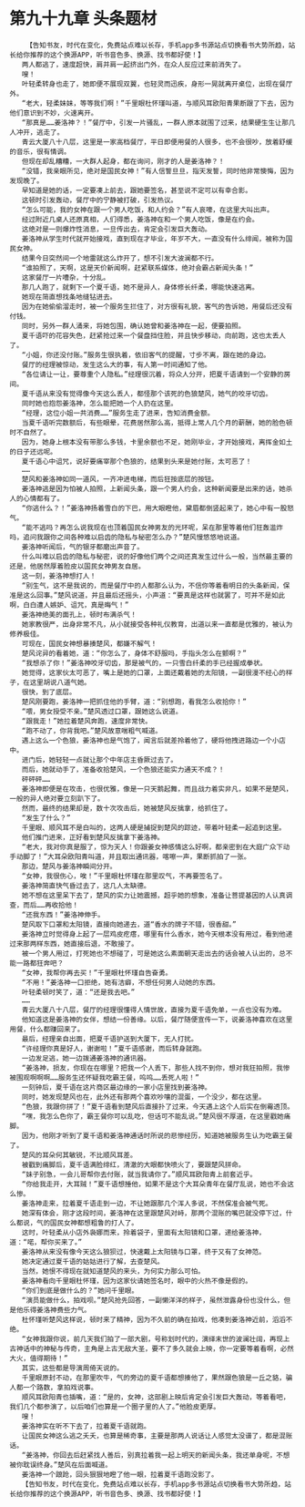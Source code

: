 # 第九十九章 头条题材
        【告知书友，时代在变化，免费站点难以长存，手机app多书源站点切换看书大势所趋，站长给你推荐的这个换源APP，听书音色多、换源、找书都好使！】
       两人都逃了，速度超快，肩并肩一起挤出门外，在众人反应过来前消失了。
       嗖！
       叶轻柔转身也走了，她即便不展现双翼，也轻灵而迅疾，身形一晃就离开桌位，出现在餐厅外。
       “老大，轻柔妹妹，等等我们啊！”千里眼杜怀瑾叫道，与顺风耳欧阳青果断跟了下去，因为他们意识到不妙，火速离开。
       “那真是……姜洛神？！”餐厅中，引发一片骚乱，一群人原本就围了过来，结果硬生生让那几人冲开，逃走了。
       青云大厦八十八层，这里是一家高档餐厅，平日即便用餐的人很多，也不会很吵，放着舒缓的音乐，很有情调。
       但现在却乱糟糟，一大群人起身，都在询问，刚才的人是姜洛神？！
       “没错，我亲眼所见，绝对是国民女神！”有人信誓旦旦，指天发誓，同时他非常懊悔，因为发现晚了。
       早知道是她的话，一定要凑上前去，跟她要签名，甚至说不定可以有幸合影。
       这顿时引发轰动，餐厅中的宁静被打破，引发热议。
       “怎么可能，我的女神在跟一个男人吃饭，和人约会？”有人哀嚎，在这里大叫出声。
       经过附近几桌人还原真相，人们得悉，姜洛神在和一个男人吃饭，像是在约会。
       这绝对是一则爆炸性消息，一旦传出去，肯定会引发巨大轰动。
       姜洛神从学生时代就开始接戏，直到现在才毕业，年岁不大，一直没有什么绯闻，被称为国民女神。
       结果今日突然间一个地雷就这么炸开了，想不引发大波澜都不行。
       “谁拍照了，天啊，这是天价新闻啊，赶紧联系媒体，绝对会霸占新闻头条！”
       这家餐厅一片嘈杂，十分乱。
       那几人跑了，就剩下一个夏千语，她不是异人，身体修长纤柔，哪能快速逃离。
       她现在简直想找条地缝钻进去。
       因为在她偷偷溜走时，被一个服务生拦住了，对方很有礼貌，客气的告诉她，用餐后还没有付钱。
       同时，另外一群人涌来，将她包围，确认她曾和姜洛神在一起，便要拍照。
       夏千语吓的花容失色，赶紧抢过来一个餐盘挡住脸，并且快步移动，向前跑，这也太丢人了。
       “小姐，你还没付账。”服务生很执着，依旧客气的提醒，寸步不离，跟在她的身边。
       餐厅的经理被惊动，发生这么大的事，有人第一时间通知了他。
       “各位请让一让，要尊重个人隐私。”经理很沉着，将众人分开，把夏千语请到一个安静的房间。
       夏千语从来没有觉得像今天这么丢人，都怪那个该死的色狼楚风，她气的咬牙切齿。
       同时她也抱怨姜洛神，怎么能把她一个人扔在这里。
       “经理，这位小姐一共消费……”服务生走了进来，告知消费金额。
       当夏千语听完数额后，有些眼晕，花费居然那么高，抵得上常人几个月的薪酬，她的脸色顿时不自然了。
       因为，她身上根本没有带那么多钱，卡里余额也不足，她刚毕业，才开始接戏，离挥金如土的日子还远呢。
       夏千语心中诅咒，说好要痛宰那个色狼的，结果到头来是她付账，太可恶了！
       ……
       楚风和姜洛神如同一道风，一齐冲进电梯，而后狂按底层的按钮。
       姜洛神逃是因为怕被人拍照，上新闻头条，跟一个男人约会，这种新闻要是出来的话，她杀人的心情都有了。
       “你逃什么？！”姜洛神扬着雪白的下巴，用大眼瞪他，黛眉都倒竖起来了，她心中有一股怒气。
       “能不逃吗？再怎么说我现在也顶着国民女神男友的光环呢，呆在那里等着他们狂轰滥炸吗，追问我跟你之间各种难以启齿的隐私与秘密怎么办？”楚风慢悠悠地说道。
       姜洛神听闻后，气的银牙都磨出声音了。
       什么叫难以启齿的隐私与秘密，说的好像他们两个之间还真发生过什么一般，当然最主要的还是，他居然厚着脸皮以国民女神男友自居。
       这一刻，姜洛神想打人！
       “别生气，这不是我说的，而是餐厅中的人都那么认为，不信你等着看明日的头条新闻，保准是这么回事。”楚风说道，并且最后还摇头，小声道：“要真是这样也就罢了，可并不是如此啊，白白遭人嫉妒、诅咒，真是晦气！”
       姜洛神绝美的面孔上，顿时布满杀气！
       她家教很严，出身非常不凡，从小就接受各种礼仪教育，出道以来一直都是优雅的，被认为修养极佳。
       可现在，国民女神想暴揍楚风，都嫌不解气！
       楚风诧异的看着她，道：“你怎么了，身体不舒服吗，手指头怎么在颤啊？”
       “我想杀了你！”姜洛神咬牙切齿，那是被气的，一只雪白纤柔的手已经握成拳状。
       她觉得，这家伙太可恶了，嘴上是她的口罩，上面还戴着她的太阳镜，一副很漫不经心的样子，在这里胡说八道气她。
       很快，到了底层。
       楚风刚要跑，姜洛神一把抓住他的手臂，道：“别想跑，看我怎么收拾你！”
       “喂，男女授受不亲。”楚风透过口罩，跟她这么说道。
       “跟我走！”她拉着楚风奔跑，速度非常快。
       “跑不动了，你背我吧。”楚风故意喘粗气喊道。
       遇上这么一个色狼，姜洛神也是气饱了，闻言后就差拎着他了，硬将他拽进路边一个小店中。
       进门后，她轻轻一点就让那个中年店主昏厥过去了。
       而后，她就动手了，准备收拾楚风，一个色狼还能实力通天不成？！
       砰砰砰……
       姜洛神即便是在攻击，也很优雅，像是一只天鹅起舞，而且战力着实非凡，如果不是楚风，一般的异人绝对要立刻趴下了。
       然而，最终的结果却是，数十次攻击后，她被楚风反擒拿，给抓住了。
       “发生了什么？”
       千里眼、顺风耳不是白叫的，这两人硬是捕捉到楚风的踪迹，带着叶轻柔一起追到这里。
       他们推门进来，正好看到楚风反擒拿下姜洛神。
       “老大，我对你真是服了，惊为天人！你跟姜女神感情这么好啊，都亲密到在大庭广众下动手动脚了！”大耳朵欧阳青叫道，并且取出通讯器，喀嚓一声，果断抓拍了一张。
       那边，楚风与姜洛神瞬间分开。
       “女神，我很伤心，唉！”千里眼杜怀瑾在那里叹气，不再要签名了。
       姜洛神简直快气昏过去了，这几人太缺德。
       她不想在这里呆下去了，楚风的实力让她震撼，超乎她的想象，准备让菩提基因的人认真调查，而后……再收拾他！
       “还我东西！”姜洛神伸手。
       楚风取下口罩和太阳镜，直接向她递去，道“香水的牌子不错，很香甜。”
       姜洛神立时觉得身上起了一层鸡皮疙瘩，哪里有什么香水，她今天根本没有用过，看到他递过来那两样东西，她直接后退，不敢接了。
       被一个男人用过，打死她也不想碰了，可是她这么素面朝天走出去的话会被人认出的，总不能一路都狂奔吧？
       “女神，我帮你再去买！”千里眼杜怀瑾自告奋勇。
       “不用！”姜洛神一口拒绝，她有洁癖，不想任何男人动她的东西。
       叶轻柔顿时笑了，道：“还是我去吧。”
       ……
       青云大厦八十八层，餐厅的经理很懂得人情世故，直接为夏千语免单，一点也没有为难。
       他知道这是姜洛神的女伴，想结一份善缘。以后，餐厅随便宣传一下，说姜洛神喜欢在这里用餐，什么都赚回来了。
       最后，经理亲自出面，把夏千语护送到大厦下，无人打扰。
       “许经理你真是好人，谢谢啦！”夏千语感谢，而后转身就跑。
       一边发足逃，她一边拨通姜洛神的通讯器。
       “姜洛神，损友，你现在在哪里？把我一个人丢下，那些人找不到你，想对我狂拍照，我惨被围观啊啊啊……服务生还怀疑我吃霸王餐，呜呜……丢死人啦！”
       一刻钟后，夏千语在这片商区最边缘的一家小店里找到姜洛神。
       同时，她发现楚风也在，此外还有那两个喜欢吵嚷的混蛋，一个没少，都在这里。
       “色狼，我跟你拼了！”夏千语看到楚风后直接扑了过来，今天遇上这个人后实在倒霉透顶。
       “嘿，我怎么色你了，霸王餐你可以乱吃，但话可不能乱说。”楚风很不厚道，在这里戳她痛脚。
       因为，他刚才听到了夏千语和姜洛神通话时所说的悲惨经历，知道她被服务生认为吃霸王餐了。
       楚风的耳朵何其敏锐，不比顺风耳差。
       被戳到痛脚后，夏千语满脸绯红，清澈的大眼都快喷火了，要跟楚风拼命。
       “妹子别急，一会儿哥帮你去付账，就当我请你了。”顺风耳欧阳青上前套近乎。
       “你给我走开，大耳贼！”夏千语想捶他，如果不是这个大耳朵青年在餐厅乱说，她也不会这么惨。
       姜洛神走来，拉着夏千语走到一边，不让她跟那几个浑人多说，不然保准会被气死。
       她深有体会，刚才这段时间，姜洛神在这里跟楚风对峙，那两个混账的嘴巴就没停下过，什么都说，气的国民女神都想粗鲁的打人了。
       这时，叶轻柔从小店外袅娜而来，拎着袋子，里面有太阳镜和口罩，递给姜洛神，道：“喏，帮你买来了。”
       姜洛神从来没有像今天这么狼狈过，快速戴上太阳镜与口罩，终于又有了女神范。
       她决定通过夏千语的姑姑进行了解，去查楚风。
       当然，她恨不得现在就知道楚风的来头，为何实力那么可怕。
       姜洛神看向千里眼杜怀瑾，因为这家伙请她签名时，眼中的火热不像是假的。
       “你们到底是做什么的？”她问千里眼。
       “演员能做什么，拍戏呗。”楚风抢先回答，一副懒洋洋的样子，虽然泄露身份也没什么，但是他乐得姜洛神费些力气。
       杜怀瑾听楚风这样说，顿时来了精神，因为不久前的确在拍戏，他凑到姜洛神近前，滔滔不绝。
       “女神我跟你说，前几天我们拍了一部大剧，号称划时代的，演绎末世的波澜壮阔，再现上古神话中的神秘与传奇，主角是上古无敌大圣，要不了多久就会上映，你一定要等着看啊，必然大火，值得期待！”
       其实，这些都是导演周倚天说的。
       千里眼原封不动，在那里吹牛，气的旁边的夏千语都想揍他了，果然跟色狼是一丘之貉，骗人都一个路数，拿拍戏说事。
       顺风耳欧阳青也插嘴，道：“是的，女神，这部剧上映后肯定会引发巨大轰动，等着看吧，我们几个都参演了，以后咱们也算是一个圈子里的人了。”他脸皮更厚。
       嗖！
       姜洛神实在听不下去了，拉着夏千语就跑。
       让国民女神这么逃之夭夭，也算是稀奇事，主要是那两人说话让人感觉太没谱了，都是混账话。
       “姜洛神，你回去后赶紧找人善后，别真拉着我一起上明天的新闻头条，我还单身呢，不想被你耽误终身。”楚风在后面喊道。
       姜洛神一个踉跄，回头狠狠地瞪了他一眼，拉着夏千语跑没影了。
       【告知书友，时代在变化，免费站点难以长存，手机app多书源站点切换看书大势所趋，站长给你推荐的这个换源APP，听书音色多、换源、找书都好使！】